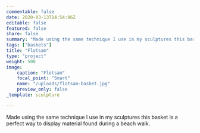 ```yaml
---
commentable: false
date: 2020-03-13T14:54:06Z
editable: false
featured: false
share: false
summary: "Made using the same technique I use in my sculptures this basket is a perfect way to display material found during a beach walk."
tags: ["baskets"]
title: "Flotsam"
type: "project"
weight: 500
image: 
    caption: "Flotsam"
    focal_point: "Smart"
    name: "/uploads/flotsam-basket.jpg"
    preview_only: false
_template: sculpture

---
```

Made using the same technique I use in my sculptures this basket is a perfect way to display material found during a beach walk.
